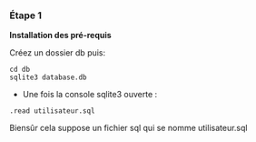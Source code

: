 ### Étape 1

**Installation des pré-requis**

Créez un dossier db puis:

```
cd db
sqlite3 database.db
```

- Une fois la console sqlite3 ouverte :

```
.read utilisateur.sql
````

Biensûr cela suppose un fichier sql qui se nomme utilisateur.sql